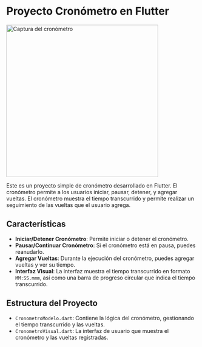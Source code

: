 # Proyecto Cronómetro en Flutter

<img src="![Image](https://github.com/user-attachments/assets/057494c1-d870-4d6c-b44c-8458d3c13e6e)" alt="Captura del cronómetro" width="400">

Este es un proyecto simple de cronómetro desarrollado en Flutter. El cronómetro permite a los usuarios iniciar, pausar, detener, y agregar vueltas. El cronómetro muestra el tiempo transcurrido y permite realizar un seguimiento de las vueltas que el usuario agrega.

## Características

- **Iniciar/Detener Cronómetro**: Permite iniciar o detener el cronómetro.
- **Pausar/Continuar Cronómetro**: Si el cronómetro está en pausa, puedes reanudarlo.
- **Agregar Vueltas**: Durante la ejecución del cronómetro, puedes agregar vueltas y ver su tiempo.
- **Interfaz Visual**: La interfaz muestra el tiempo transcurrido en formato `MM:SS.mmm`, así como una barra de progreso circular que indica el tiempo transcurrido.

## Estructura del Proyecto

- `CronometroModelo.dart`: Contiene la lógica del cronómetro, gestionando el tiempo transcurrido y las vueltas.
- `CronometroVisual.dart`: La interfaz de usuario que muestra el cronómetro y las vueltas registradas.


